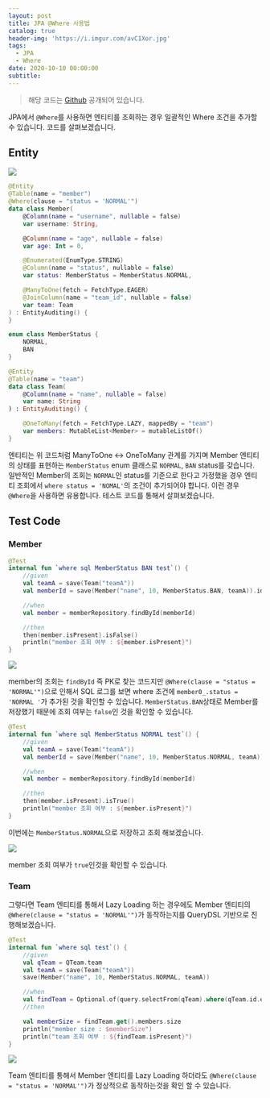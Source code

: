 ```yaml
---
layout: post
title: JPA @Where 사용법
catalog: true
header-img: 'https://i.imgur.com/avC1Xor.jpg'
tags:
  - JPA
  - Where
date: 2020-10-10 00:00:00
subtitle:
---
```



> 해당 코드는 [Github](https://github.com/cheese10yun/blog-sample/tree/master/query-dsl) 공개되어 있습니다.


JPA에서 `@Where`를 사용하면 엔티티를 조회하는 경우 일괄적인 Where 조건을 추가할 수 있습니다. 코드를 살펴보겠습니다.

## Entity
![](https://github.com/cheese10yun/blog-sample/raw/master/query-dsl/docs/images/member.png)

```kotlin
@Entity
@Table(name = "member")
@Where(clause = "status = 'NORMAL'")
data class Member(
    @Column(name = "username", nullable = false)
    var username: String,

    @Column(name = "age", nullable = false)
    var age: Int = 0,

    @Enumerated(EnumType.STRING)
    @Column(name = "status", nullable = false)
    var status: MemberStatus = MemberStatus.NORMAL,

    @ManyToOne(fetch = FetchType.EAGER)
    @JoinColumn(name = "team_id", nullable = false)
    var team: Team
) : EntityAuditing() {
}

enum class MemberStatus {
    NORMAL,
    BAN
}

@Entity
@Table(name = "team")
data class Team(
    @Column(name = "name", nullable = false)
    var name: String
) : EntityAuditing() {

    @OneToMany(fetch = FetchType.LAZY, mappedBy = "team")
    var members: MutableList<Member> = mutableListOf()
}
```

엔티티는 위 코드처럼 ManyToOne <-> OneToMany 관계를 가지며 Member 엔티티의 상태를 표현하는 `MemberStatus` enum 클래스로 `NORMAL`, `BAN` status를 갖습니다. 일반적인 Member의 조회는 `NORMAL`인 status를 기준으로 한다고 가정했을 경우 엔티티 조회에서 `where status = 'NOMAL'`의 조건이 추가되어야 합니다. 이런 경우 `@Where`을 사용하면 유용합니다. 테스트 코드를 통해서 살펴보겠습니다.

## Test Code

### Member

```kotlin
@Test
internal fun `where sql MemberStatus BAN test`() {
    //given
    val teamA = save(Team("teamA"))
    val memberId = save(Member("name", 10, MemberStatus.BAN, teamA)).id!!

    //when
    val member = memberRepository.findById(memberId)

    //then
    then(member.isPresent).isFalse()
    println("member 조회 여부 : ${member.isPresent}")
}
```

![](https://github.com/cheese10yun/blog-sample/raw/master/query-dsl/docs/images/member_where_1.png)

member의 조회는 `findById` 즉 PK로 찾는 코드지만 `@Where(clause = "status = 'NORMAL'")`으로 인해서 SQL 로그를 보면 where 조건에 `member0_.status = 'NORMAL '`가 추가된 것을 확인할 수 있습니다. `MemberStatus.BAN`상태로 Member를 저장했기 때문에 조회 여부는 `false`인 것을 확인할 수 있습니다.

```kotlin
@Test
internal fun `where sql MemberStatus NORMAL test`() {
    //given
    val teamA = save(Team("teamA"))
    val memberId = save(Member("name", 10, MemberStatus.NORMAL, teamA)).id!!

    //when
    val member = memberRepository.findById(memberId)

    //then
    then(member.isPresent).isTrue()
    println("member 조회 여부 : ${member.isPresent}")
}
```
이번에는 `MemberStatus.NORMAL`으로 저장하고 조회 해보겠습니다.

![](https://github.com/cheese10yun/blog-sample/raw/master/query-dsl/docs/images/member_where_2.png)

member 조회 여부가 `true`인것을 확인할 수 있습니다.

### Team

그렇다면 Team 엔티티를 통해서 Lazy Loading 하는 경우에도 Member 엔티티의 `@Where(clause = "status = 'NORMAL'")`가 동작하는지를 QueryDSL 기반으로 진행해보겠습니다.

```kotlin
@Test
internal fun `where sql test`() {
    //given
    val qTeam = QTeam.team
    val teamA = save(Team("teamA"))
    save(Member("name", 10, MemberStatus.NORMAL, teamA))

    //when
    val findTeam = Optional.of(query.selectFrom(qTeam).where(qTeam.id.eq(teamA.id)).fetchOne()!!)
    //then

    val memberSize = findTeam.get().members.size
    println("member size : $memberSize")
    println("team 조회 여부 : ${findTeam.isPresent}")
}
```
![](https://github.com/cheese10yun/blog-sample/raw/master/query-dsl/docs/images/team_where.png) 

Team 엔티티를 통해서 Member 엔티티를 Lazy Loading 하더라도 `@Where(clause = "status = 'NORMAL'")`가 정상적으로 동작하는것을 확인 할 수 있습니다.